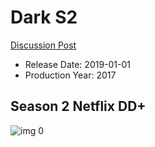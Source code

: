 # Dark S2

[Discussion Post](https://www.avsforum.com/threads/bass-eq-for-filtered-movies.2995212/post-58220820)

* Release Date: 2019-01-01
* Production Year: 2017

## Season 2 Netflix DD+

![img 0](https://i.imgur.com/9kBcufy.jpg)

